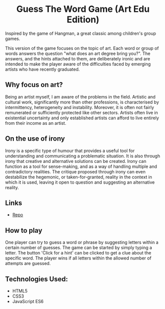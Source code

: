 <h1 align="center">Guess The Word Game (Art Edu Edition)</h1>

Inspired by the game of Hangman, a great classic among children's group games. 

This version of the game focuses on the topic of art. Each word or group of words answers the question "what does an art degree bring you?". The answers, and the hints attached to them, are deliberately ironic and are intended to make the player aware of the difficulties faced by emerging artists who have recently graduated.

## Why focus on art?

Being an artist myself, I am aware of the problems in the field. Artistic and cultural work, significantly more than other professions, is characterised by intermittency, heterogeneity and instability. Moreover, it is often not fairly remunerated or sufficiently protected like other sectors.
Artists often live in existential uncertainty and only established artists can afford to live entirely from their income as an artist. 

## On the use of irony

Irony is a specific type of humour that provides a useful tool for understanding and communicating a problematic situation. It is also through irony that creative and alternative solutions can be created.
Irony can function as a tool for sense-making, and as a way of handling multiple and contradictory realities. The critique proposed through irony can even destabilize the hegemonic, or taken-for-granted, reality in the context in which it is used, leaving it open to question and suggesting an alternative reality.

## Links

- [Repo](https://miriam-plt.github.io/Guess-The-Word/ "Guess The Word Repo")

## How to play

One player can try to guess a word or phrase by suggesting letters within a certain number of guesses. The game can be started by simply typing a letter. The button 'Click for a hint' can be clicked to get a clue about the specific word. The player wins if all letters within the allowed number of attempts are guessed.

## Technologies Used:
- HTML5
- CSS3
- JavaScript ES6
